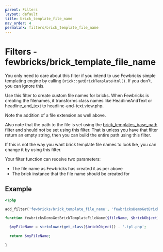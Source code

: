 ```yaml
---
parent: Filters
layout: default
title: brick_template_file_name
nav_order: 4
permalink: filters/brick_template_file_name
---
```


# Filters - fewbricks/brick_template_file_name

You only need to care about this filter if you intend to use Fewbricks simple templating engine by calling `Brick::getBrickTemplateHtml()`. If you don't, you can ignore this.

Use this filter to create custom file names for bricks. When Fewbricks is creating the filenames, it transforms class
names like HeadlineAndText or headline_and_text to headline-and-text.view.php.

Note the addition of a file extension as well above.

Also note that the path to the file is set using the [brick_templates_base_path](brick_templates_base_path) filter and
should not be set using this filter. That is unless you have that filter return an empty string, then you can build
the entire path using this filter.

If this is not the way you want brick template file names to look lke, you can change it by using this filter.

Your filter function can receive two parameters:
- The file name as Fewbricks has created it as per above
- The brick instance that the file name should be created for

## Example
```php
<?php

add_filter('fewbricks/brick_template_file_name', 'fewbricksDemoGetBrickTemplateFileName', 10, 2);

function fewbricksDemoGetBrickTemplateFileName($fileName, $brickObject) {
  
  $myFileName = strtolower(get_class($brickObject)) . '.tpl.php';
  
  return $myFileName;
  
}
```
